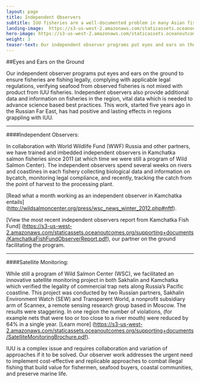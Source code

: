 ```yaml
---
layout: page 
title: Independent Observers
subtitle: IUU fisheries are a well-documented problem in many Asian fisheries, that’s where our observer work comes in.
landing-image: 	https://s3-us-west-2.amazonaws.com/staticassets.oceanoutcomes.org/rollover+images/observersrollover.jpg
hero-image: https://s3-us-west-2.amazonaws.com/staticassets.oceanoutcomes.org/hero+photos/observershero.jpg
weight: 3
teaser-text: Our independent observer programs put eyes and ears on the ground to ensure fisheries are fishing legally, complying with applicable legal regulations, verifying seafood from observed fisheries is not mixed with product from IUU fisheries. Independent observers also provide additional data and information on fisheries in the region, vital data which is needed to advance science based best practices. 
---
```

##Eyes and Ears on the Ground

Our independent observer programs put eyes and ears on the ground to ensure fisheries are fishing legally, complying with applicable legal regulations, verifying seafood from observed fisheries is not mixed with product from IUU fisheries. Independent observers also provide additional data and information on fisheries in the region, vital data which is needed to advance science based best practices. This work, started five years ago in the Russian Far East, has had positive and lasting effects in regions grappling with IUU.

---
####Independent Observers:

In collaboration with World Wildlife Fund (WWF) Russia and other partners, we have trained and imbedded independent observers in Kamchatka salmon fisheries since 2011 (at which time we were still a program of Wild Salmon Center). The independent observers spend several weeks on rivers and coastlines in each fishery collecting biological data and information on bycatch, monitoring legal compliance, and recently, tracking the catch from the point of harvest to the processing plant.

[Read what a month working as an independent observer in Kamchatka entails] (http://wildsalmoncenter.org/press/wsc_news_winter_2012.php#nftf).

[View the most recent independent observers report from Kamchatka Fish Fund] (https://s3-us-west-2.amazonaws.com/staticassets.oceanoutcomes.org/supporting+documents/KamchatkaFishFundObserverReport.pdf), our partner on the ground facilitating the program.

---
####Satellite Monitoring:

While still a program of Wild Salmon Center (WSC), we facilitated an innovative satellite monitoring project in both Sakhalin and Kamchatka which verified the legality of commercial trap nets along Russia’s Pacific coastline. This project was conducted by two Russian partners, Sakhalin Environment Watch (SEW) and Transparent World, a nonprofit subsidiary arm of Scannex, a remote sensing research group based in Moscow. The results were staggering. In one region the number of violations, (for example nets that were too or too close to a river mouth) were reduced by 64% in a single year. [Learn more] (https://s3-us-west-2.amazonaws.com/staticassets.oceanoutcomes.org/supporting+documents/SatelliteMonitoringBrochure.pdf).

IUU is a complex issue and requires collaboration and variation of approaches if it to be solved. Our observer work addresses the urgent need to implement cost-effective and replicable approaches to combat illegal fishing that build value for fishermen, seafood buyers, coastal communities, and preserve marine life.
